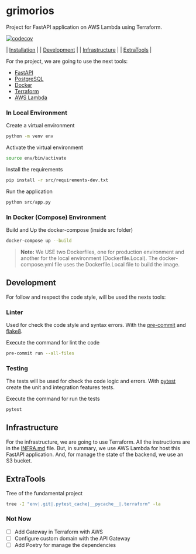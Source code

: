 # grimorios
Project for FastAPI application on AWS Lambda using Terraform. 

[![codecov](https://codecov.io/gh/esgaelramos/grimorios/graph/badge.svg?token=DTS5NKYAE6)](https://codecov.io/gh/esgaelramos/grimorios)

| [Installation](#installation) |
| [Development](#development) |
| [Infrastructure](#infrastructure) |
| [ExtraTools](#extratools) |

For the project, we are going to use the next tools:
- [FastAPI](https://fastapi.tiangolo.com/)
- [PostgreSQL](https://www.postgresql.org/)
- [Docker](https://www.docker.com/)
- [Terraform](https://www.terraform.io/)
- [AWS Lambda](https://aws.amazon.com/lambda/)

### In Local Environment

Create a virtual environment
```bash
python -m venv env
```

Activate the virtual environment
```bash
source env/bin/activate
```

Install the requirements
```bash
pip install -r src/requirements-dev.txt
```

Run the application
```bash
python src/app.py
```

### In Docker (Compose) Environment

Build and Up the docker-compose (inside src folder)
```bash
docker-compose up --build
```

> __Note:__ We USE two Dockerfiles, one for production environment 
> and another for the local environment (Dockerfile.Local).
> The docker-compose.yml file uses the Dockerfile.Local file 
> to build the image.


## Development

For follow and respect the code style, will be used the nexts tools:

### Linter

Used for check the code style and syntax errors. 
With the [pre-commit](https://pre-commit.com/) and 
[flake8](https://flake8.pycqa.org/en/latest/).

Execute the command for lint the code
```bash
pre-commit run --all-files
```

### Testing

The tests will be used for check the code logic and errors.
With [pytest](https://docs.pytest.org/) create the unit and 
integration features tests.

Execute the command for run the tests
```bash
pytest
```

## Infrastructure

For the infrastructure, we are going to use Terraform.
All the instructions are in the [INFRA.md](infra-lambda/INFRA.md) file.
But, in summary, we use AWS Lambda for host this FastAPI application.
And, for manage the state of the backend, we use an S3 bucket.

## ExtraTools
Tree of the fundamental project
```bash
tree -I "env|.git|.pytest_cache|__pycache__|.terraform" -la
```

### Not Now
- [ ] Add Gateway in Terraform with AWS
- [ ] Configure custom domain with the API Gateway
- [ ] Add Poetry for manage the dependencies
